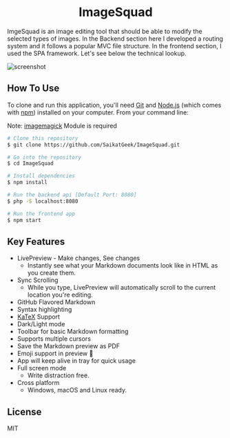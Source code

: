 <h1 align="center">
  <br>
    ImageSquad
  <br>
</h1>

ImgeSquad is an image editing tool that should be able to modify the selected types of images. In the Backend section here I developed a routing system and it follows a popular MVC file structure. In the frontend section, I used the SPA framework. Let's see below the technical lookup.

![screenshot](https://raw.githubusercontent.com/amitmerchant1990/electron-markdownify/master/app/img/markdownify.gif)

## How To Use

To clone and run this application, you'll need [Git](https://git-scm.com) and [Node.js](https://nodejs.org/en/download/) (which comes with [npm](http://npmjs.com)) installed on your computer. From your command line:

Note: [imagemagick](https://imagemagick.org/script/download.php) Module is required <br/>

```bash
# Clone this repository
$ git clone https://github.com/SaikatGeek/ImageSquad.git

# Go into the repository
$ cd ImageSquad

# Install dependencies
$ npm install

# Run the backend api [Default Port: 8080]
$ php -S localhost:8080

# Run the frontend app
$ npm start
```

## Key Features

- LivePreview - Make changes, See changes
  - Instantly see what your Markdown documents look like in HTML as you create them.
- Sync Scrolling
  - While you type, LivePreview will automatically scroll to the current location you're editing.
- GitHub Flavored Markdown
- Syntax highlighting
- [KaTeX](https://khan.github.io/KaTeX/) Support
- Dark/Light mode
- Toolbar for basic Markdown formatting
- Supports multiple cursors
- Save the Markdown preview as PDF
- Emoji support in preview :tada:
- App will keep alive in tray for quick usage
- Full screen mode
  - Write distraction free.
- Cross platform
  - Windows, macOS and Linux ready.

## License

MIT
